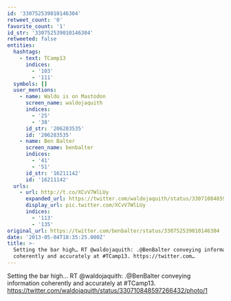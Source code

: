 ```yaml
---
id: '330752539010146304'
retweet_count: '0'
favorite_count: '1'
id_str: '330752539010146304'
retweeted: false
entities:
  hashtags:
    - text: TCamp13
      indices:
        - '103'
        - '111'
  symbols: []
  user_mentions:
    - name: Waldo is on Mastodon
      screen_name: waldojaquith
      indices:
        - '25'
        - '38'
      id_str: '206283535'
      id: '206283535'
    - name: Ben Balter
      screen_name: benbalter
      indices:
        - '41'
        - '51'
      id_str: '16211142'
      id: '16211142'
  urls:
    - url: http://t.co/XCvV7WlLUy
      expanded_url: https://twitter.com/waldojaquith/status/330710848597266432/photo/1
      display_url: pic.twitter.com/XCvV7WlLUy
      indices:
        - '113'
        - '135'
original_url: https://twitter.com/benbalter/status/330752539010146304
date: '2013-05-04T18:35:25.000Z'
title: >-
  Setting the bar high… RT @waldojaquith: .@BenBalter conveying information
  coherently and accurately at #TCamp13. https://twitter.com…
---
```


Setting the bar high… RT @waldojaquith: .@BenBalter conveying information coherently and accurately at #TCamp13. https://twitter.com/waldojaquith/status/330710848597266432/photo/1